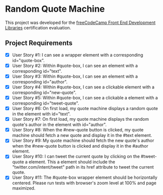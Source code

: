 # Random Quote Machine

This project was developed for the [freeCodeCamp Front End Development Libraries](https://www.freecodecamp.org/learn/front-end-development-libraries/front-end-development-libraries-projects/build-a-random-quote-machine) certification evaluation.

## Project Requirements

- [x] User Story #1: I can see a wrapper element with a corresponding id="quote-box".
- [x] User Story #2: Within #quote-box, I can see an element with a corresponding id="text".
- [x] User Story #3: Within #quote-box, I can see an element with a corresponding id="author".
- [x] User Story #4: Within #quote-box, I can see a clickable element with a corresponding id="new-quote".
- [x] User Story #5: Within #quote-box, I can see a clickable a element with a corresponding id="tweet-quote".
- [x] User Story #6: On first load, my quote machine displays a random quote in the element with id="text".
- [x] User Story #7: On first load, my quote machine displays the random quote's author in the element with id="author".
- [x] User Story #8: When the #new-quote button is clicked, my quote machine should fetch a new quote and display it in the #text element.
- [x] User Story #9: My quote machine should fetch the new quote's author when the #new-quote button is clicked and display it in the #author element.
- [x] User Story #10: I can tweet the current quote by clicking on the #tweet-quote a element. This a element should include the "twitter.com/intent/tweet" path in its href attribute to tweet the current quote.
- [x] User Story #11: The #quote-box wrapper element should be horizontally centered. Please run tests with browser's zoom level at 100% and page maximized.